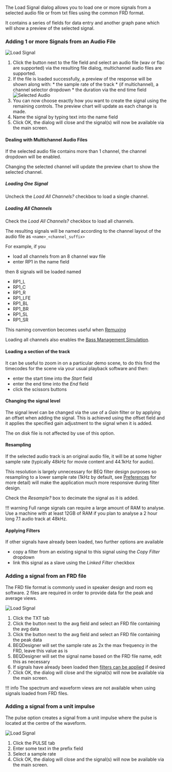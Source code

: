 The Load Signal dialog allows you to load one or more signals from a selected audio file or from txt files using the common FRD format.

It contains a series of fields for data entry and another graph pane which will show a preview of the selected signal.

### Adding 1 or more Signals from an Audio File
 
![Load Signal](../img/load_signal_audio.png)

  1. Click the button next to the file field and select an audio file (wav or flac are supported) via the resulting file dialog, multichannel audio files are supported. 
  2. If the file is loaded successfully, a preview of the response will be shown along with:
    * the sample rate of the track
    * (if multichannel), a channel selector dropdown 
    * the duration via the end time field
![Selected Audio](../img/load_signal_1.png)
  3. You can now choose exactly how you want to create the signal using the remaining controls. The preview chart will update as each change is made. 
  4. Name the signal by typing text into the name field
  5. Click OK, the dialog will close and the signal(s) will now be available via the main screen.

#### Dealing with Multichannel Audio Files

If the selected audio file contains more than 1 channel, the channel dropdown will be enabled.

Changing the selected channel will update the preview chart to show the selected channel.

##### Loading One Signal

Uncheck the *Load All Channels?* checkbox to load a single channel.

##### Loading All Channels

Check the *Load All Channels?* checkbox to load all channels.

The resulting signals will be named according to the channel layout of the audio file as `<name>_<channel_suffix>`

For example, if you 

* load all channels from an 8 channel wav file
* enter RP1 in the name field

then 8 signals will be loaded named

* RP1_L
* RP1_C
* RP1_R
* RP1_LFE
* RP1_BL
* RP1_BR
* RP1_SL
* RP1_SR

This naming convention becomes useful when [Remuxing](../workflow/remux.md)

Loading all channels also enables the [Bass Management Simulation](../workflow/bass_management.md).

#### Loading a section of the track

It can be useful to zoom in on a particular demo scene, to do this find the timecodes for the scene via your usual playback software and then:

* enter the start time into the *Start* field 
* enter the end time into the *End* field
* click the scissors buttons

#### Changing the signal level

The signal level can be changed via the use of a *Gain* filter or by applying an offset when adding the signal. This is achieved using the offset field and it applies the specified gain adjustment to the signal when it is added.

The on disk file is not affected by use of this option.

#### Resampling 

If the selected audio track is an original audio file, it will be at some higher sample rate (typically 48kHz for movie content and 44.1kHz for audio). 

This resolution is largely unnecessary for BEQ filter design purposes so resampling to a lower sample rate (1kHz by default, see [Preferences](./preferences.md#analysis) for more detail) will make the application much more responsive during filter design.

Check the *Resample?* box to decimate the signal as it is added.    

!!! warning
    Full range signals can require a large amount of RAM to analyse. Use a machine with at least 12GB of RAM if you plan to analyse a 2 hour long 7.1 audio track at 48kHz. 
  
#### Applying Filters 

If other signals have already been loaded, two further options are available

* copy a filter from an existing signal to this signal using the *Copy Filter* dropdown 
* link this signal as a slave using the *Linked Filter* checkbox 

### Adding a signal from an FRD file

The FRD file format is commonly used in speaker design and room eq software. 2 files are required in order to provide data for the peak and average views.

![Load Signal](../img/load_signal_text.png)

  1. Click the TXT tab
  2. Click the button next to the avg field and select an FRD file containing the avg data
  3. Click the button next to the avg field and select an FRD file containing the peak data
  4. BEQDesigner will set the sample rate as 2x the max frequency in the FRD, leave this value as is
  5. BEQDesigner will set the signal name based on the FRD file name, edit this as necessary
  6. If signals have already been loaded then [filters can be applied](#applying-filters) if desired
  7. Click OK, the dialog will close and the signal(s) will now be available via the main screen.

!!! info
    The spectrum and waveform views are not available when using signals loaded from FRD files. 

### Adding a signal from a unit impulse

The pulse option creates a signal from a unit impulse where the pulse is located at the centre of the waveform. 

![Load Signal](../img/load_signal_pulse.png)

  1. Click the PULSE tab
  2. Enter some text in the prefix field
  3. Select a sample rate
  4. Click OK, the dialog will close and the signal(s) will now be available via the main screen.
